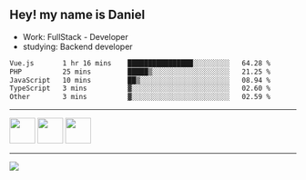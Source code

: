 ## Hey! my name is Daniel

- Work: FullStack - Developer
- studying: Backend developer

<!--START_SECTION:waka-->

```txt
Vue.js       1 hr 16 mins    ████████████████░░░░░░░░░   64.28 %
PHP          25 mins         █████▒░░░░░░░░░░░░░░░░░░░   21.25 %
JavaScript   10 mins         ██▒░░░░░░░░░░░░░░░░░░░░░░   08.94 %
TypeScript   3 mins          ▓░░░░░░░░░░░░░░░░░░░░░░░░   02.60 %
Other        3 mins          ▓░░░░░░░░░░░░░░░░░░░░░░░░   02.59 %
```

<!--END_SECTION:waka-->
    

<hr>
<div>
    <img height="45" src="https://img.icons8.com/color/48/000000/nodejs.png"/>
    <img height="45" src="https://www.vectorlogo.zone/logos/golang/golang-ar21.svg">
    <img height="45" src="https://www.vectorlogo.zone/logos/nestjs/nestjs-icon.svg">
</div>
<hr>
<div>
    <a href="https://www.linkedin.com/in/daniel-lucas-bb7b82193/" target="_blank">
        <img src="https://img.shields.io/badge/LinkedIn-0077B5?style=for-the-badge&logo=linkedin&logoColor=white">
    </a>
</div>
